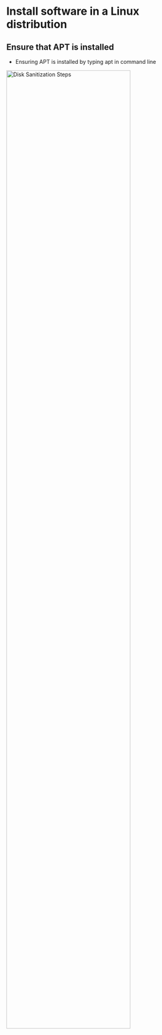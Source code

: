 <h1>Install software in a Linux distribution</h1>



<h2>Ensure that APT is installed</h2>

- Ensuring APT is installed by typing apt in command line

<img src="https://i.imgur.com/MXysTUb.png" height="80%" width="80%" alt="Disk Sanitization Steps"/></p>




